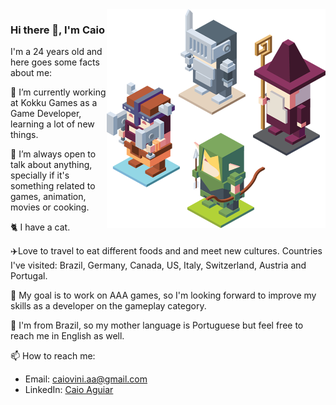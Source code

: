 <img align="right" src="https://github.com/caiovini980/caiovini980/blob/master/RPG%20characters.png" alt="RPG Characters to illustrate game development" width=350px height=350px />

### Hi there 👋, I'm Caio


I'm a 24 years old and here goes some facts about me:

🔭 I’m currently working at Kokku Games as a Game Developer, learning a lot of new things.

👯 I’m always open to talk about anything, specially if it's something related to games, animation, movies or cooking. 

🐈 I have a cat.

✈️Love to travel to eat different foods and  and meet new cultures. Countries I've visited: Brazil, Germany, Canada, US, Italy, Switzerland, Austria and Portugal.

🎯 My goal is to work on AAA games, so I'm looking forward to improve my skills as a developer on the gameplay category.

💬 I'm from Brazil, so my mother language is Portuguese but feel free to reach me in English as well.

📫 How to reach me: 
  - Email: caiovini.aa@gmail.com
  - LinkedIn: [Caio Aguiar](https://www.linkedin.com/in/caio-aguiar-00872613b/)
